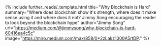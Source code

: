 {%
  include further_reads/_template.html
  title="Why Blockchain is Hard"
  summary="Where does blockchain show it's strength, where does it make sense using it and where does it not? Jimmy Song encouraging the reader to look beyond the blockchain hype"
  author="Jimmy Song"
  url="https://medium.com/@jimmysong/why-blockchain-is-hard-60416ea4c5c"
  image="https://miro.medium.com/max/858/0*2zLakz1300A5rtDP."
%}